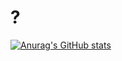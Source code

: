 <!--### Hi there 👋-->

<!--
**USED255/USED255** is a ✨ _special_ ✨ repository because its `README.md` (this file) appears on your GitHub profile.

Here are some ideas to get you started:

- 🔭 I’m currently working on ...
- 🌱 I’m currently learning ...
- 👯 I’m looking to collaborate on ...
- 🤔 I’m looking for help with ...
- 💬 Ask me about ...
- 📫 How to reach me: ...
- 😄 Pronouns: ...
- ⚡ Fun fact: ...
-->
# ?


[![Anurag's GitHub stats](https://github-readme-stats.vercel.app/api?username=USED255&count_private=true&locale=cn&text_color=FFFFFF&title_color=FFFFFF&bg_color=DEG,F761A1,8C1BAB)](https://github.com/anuraghazra/github-readme-stats)
